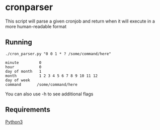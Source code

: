 # cronparser
This script will parse a given cronjob and return when it will execute in a more human-readable format

## Running
```
./cron_parser.py "0 0 1 * ? /some/command/here"

minute         0
hour           0
day of month   1
month          1 2 3 4 5 6 7 8 9 10 11 12
day of week
command       /some/command/here
```
You can also use -h to see additional flags

## Requirements
[Python3](https://www.python.org/downloads/)
